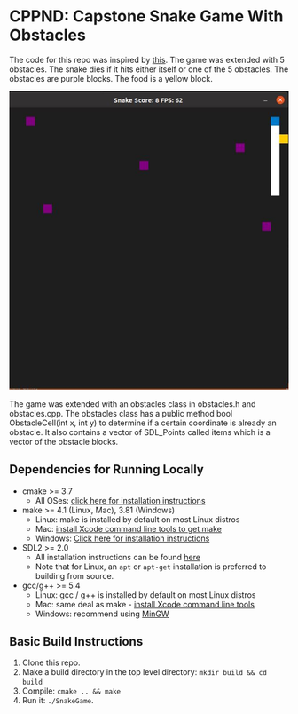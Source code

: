 # CPPND: Capstone Snake Game With Obstacles

The code for this repo was inspired by [this](https://codereview.stackexchange.com/questions/212296/snake-game-in-c-with-sdl). The game was extended with 5 obstacles. The snake dies if it hits either itself or one of the 5 obstacles. The obstacles are purple blocks. The food is a yellow block.

<img src="/snake.gif">

The game was extended with an obstacles class in obstacles.h and obstacles.cpp. The obstacles class has a public method bool ObstacleCell(int x, int y) to determine if a certain coordinate is already an obstacle. It also contains a vector of SDL_Points called items which is a vector of the obstacle blocks.

## Dependencies for Running Locally
* cmake >= 3.7
  * All OSes: [click here for installation instructions](https://cmake.org/install/)
* make >= 4.1 (Linux, Mac), 3.81 (Windows)
  * Linux: make is installed by default on most Linux distros
  * Mac: [install Xcode command line tools to get make](https://developer.apple.com/xcode/features/)
  * Windows: [Click here for installation instructions](http://gnuwin32.sourceforge.net/packages/make.htm)
* SDL2 >= 2.0
  * All installation instructions can be found [here](https://wiki.libsdl.org/Installation)
  * Note that for Linux, an `apt` or `apt-get` installation is preferred to building from source.
* gcc/g++ >= 5.4
  * Linux: gcc / g++ is installed by default on most Linux distros
  * Mac: same deal as make - [install Xcode command line tools](https://developer.apple.com/xcode/features/)
  * Windows: recommend using [MinGW](http://www.mingw.org/)

## Basic Build Instructions

1. Clone this repo.
2. Make a build directory in the top level directory: `mkdir build && cd build`
3. Compile: `cmake .. && make`
4. Run it: `./SnakeGame`.
